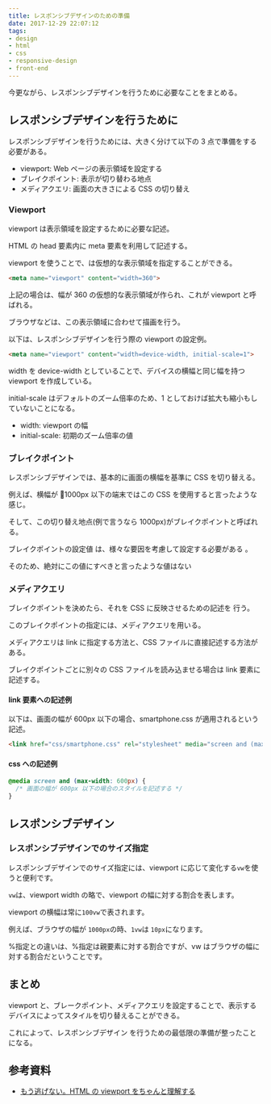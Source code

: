```yaml
---
title: レスポンシブデザインのための準備
date: 2017-12-29 22:07:12
tags:
- design
- html
- css
- responsive-design
- front-end
---
```


今更ながら、レスポンシブデザインを行うために必要なことをまとめる。

## レスポンシブデザインを行うために

レスポンシブデザインを行うためには、大きく分けて以下の 3 点で準備をする必要がある。

* viewport: Web ページの表示領域を設定する
* ブレイクポイント: 表示が切り替わる地点
* メディアクエリ: 画面の大きさによる CSS の切り替え

### Viewport

viewport は表示領域を設定するために必要な記述。

HTML の head 要素内に meta 要素を利用して記述する。

viewport を使うことで、は仮想的な表示領域を指定することができる。

```html
<meta name="viewport" content="width=360">
```

上記の場合は、幅が 360 の仮想的な表示領域が作られ、これが viewport と呼ばれる。

ブラウザなどは、この表示領域に合わせて描画を行う。

以下は、レスポンシブデザインを行う際の viewport の設定例。

```html
<meta name="viewport" content="width=device-width, initial-scale=1">
```

width を device-width としていることで、デバイスの横幅と同じ幅を持つ viewport を作成している。

initial-scale はデフォルトのズーム倍率のため、1 としておけば拡大も縮小もしていないことになる。

* width: viewport の幅
* initial-scale: 初期のズーム倍率の値

### ブレイクポイント

レスポンシブデザインでは、基本的に画面の横幅を基準に CSS を切り替える。

例えば、横幅が 1000px 以下の端末ではこの CSS を使用すると言ったような感じ。

そして、この切り替え地点(例で言うなら 1000px)がブレイクポイントと呼ばれる。

ブレイクポイントの設定値 は、様々な要因を考慮して設定する必要がある 。

そのため、絶対にこの値にすべきと言ったような値はない

### メディアクエリ

ブレイクポイントを決めたら、それを CSS に反映させるための記述を 行う。

このブレイクポイントの指定には、メディアクエリを用いる。

メディアクエリは link に指定する方法と、CSS ファイルに直接記述する方法がある。

ブレイクポイントごとに別々の CSS ファイルを読み込ませる場合は link 要素に記述する。

#### link 要素への記述例

以下は、画面の幅が 600px 以下の場合、smartphone.css が適用されるという記述。

```html
<link href="css/smartphone.css" rel="stylesheet" media="screen and (max-width: 600px">
```

#### css への記述例

```css
@media screen and (max-width: 600px) {
  /* 画面の幅が 600px 以下の場合のスタイルを記述する */
}
```

## レスポンシブデザイン

### レスポンシブデザインでのサイズ指定

レスポンシブデザインでのサイズ指定には、viewport に応じて変化する`vw`を使うと便利です。

`vw`は、viewport width の略で、viewport の幅に対する割合を表します。

viewport の横幅は常に`100vw`で表されます。

例えば、ブラウザの幅が `1000px`の時、`1vw`は `10px`になります。

%指定との違いは、%指定は親要素に対する割合ですが、vw はブラウザの幅に対する割合だということです。

## まとめ

viewport と、ブレークポイント、メディアクエリを設定することで、表示するデバイスによってスタイルを切り替えることができる。

これによって、レスポンシブデザイン を行うための最低限の準備が整ったことになる。

## 参考資料

* [もう逃げない。HTML の viewport をちゃんと理解する](https://qiita.com/ryounagaoka/items/045b2808a5ed43f96607)
